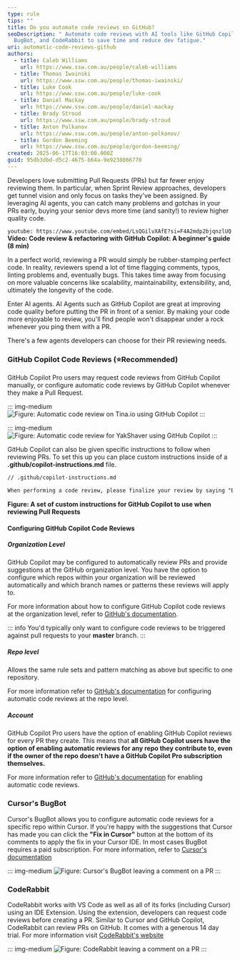 ```yaml
---
type: rule
tips: ""
title: Do you automate code reviews on GitHub?
seoDescription: " Automate code reviews with AI tools like GitHub Copilot,
  BugBot, and CodeRabbit to save time and reduce dev fatigue."
uri: automatic-code-reviews-github
authors:
  - title: Caleb Williams
    url: https://www.ssw.com.au/people/caleb-williams
  - title: Thomas Iwainski
    url: https://www.ssw.com.au/people/thomas-iwainski/
  - title: Luke Cook
    url: https://www.ssw.com.au/people/luke-cook
  - title: Daniel Mackay
    url: https://www.ssw.com.au/people/daniel-mackay
  - title: Brady Stroud
    url: https://www.ssw.com.au/people/brady-stroud
  - title: Anton Polkanov
    url: https://www.ssw.com.au/people/anton-polkanov/
  - title: Gordon Beeming
    url: https://www.ssw.com.au/people/gordon-beeming/
created: 2025-06-17T16:03:00.000Z
guid: 95db3dbd-d5c2-4675-b64a-9e9238066770
---
```

Developers love submitting Pull Requests (PRs) but far fewer enjoy reviewing them. In particular, when Sprint Review approaches, developers get tunnel vision and only focus on tasks they've been assigned. By leveraging AI agents, you can catch many problems and gotchas in your PRs early, buying your senior devs more time (and sanity!) to review higher quality code.

`youtube: https://www.youtube.com/embed/LsQGilvXAfE?si=F4A2mdp2bjqnzlUQ`
**Video: Code review & refactoring with GitHub Copilot: A beginner's guide (8 min)**

<!--endintro-->

In a perfect world,  reviewing a PR would simply be rubber-stamping perfect code. In reality, reviewers spend a lot of time flagging comments, typos, linting problems and, eventually bugs. This takes time away from focusing on more valuable concerns like scalability, maintainability, extensibility, and, ultimately the longevity of the code. 

Enter AI agents. AI Agents such as GitHub Copilot are great at improving code quality before putting the PR in front of a senior. By making your code more enjoyable to review, you'll find people won't disappear under a rock whenever you ping them with a PR.

There's a few agents developers can choose for their PR reviewing needs.

### GitHub Copilot Code Reviews (⭐Recommended)

GitHub Copilot Pro users may request code reviews from GitHub Copilot manually, or configure automatic code reviews by GitHub Copilot whenever they make a Pull Request.

::: img-medium
![Figure: Automatic code review on Tina.io using GitHub Copilot](auto-code-review-tina.png)
:::

::: img-medium
![Figure: Automatic code review for YakShaver using GitHub Copilot](yakshaver-code-review.png)
:::

GitHub Copilot can also be given specific instructions to follow when reviewing PRs. To set this up you can place custom instructions inside of a **.github/copilot-instructions.md** file.

```markdown
// .github/copilot-instructions.md 

When performing a code review, please finalize your review by saying "But what do I know, I'm just Cleverbot 2.0"
```

**Figure: A set of custom instructions for GitHub Copilot to use when reviewing Pull Requests**

#### Configuring GitHub Copilot Code Reviews

##### Organization Level

GitHub Copilot may be configured to automatically review PRs and provide suggestions at the GitHub organization level. You have the option to configure which repos within your organization will be reviewed automatically and which branch names or patterns these reviews will apply to. 

For more information about how to configure GitHub Copilot code reviews at the organization level, refer to [GitHub's documentation](https://docs.github.com/en/copilot/using-github-copilot/code-review/configuring-automatic-code-review-by-copilot#configuring-automatic-code-review-for-repositories-in-an-organization).

::: info
You'd typically only want to configure code reviews to be triggered against pull requests to your **master** branch.
::: 

##### Repo level

Allows the same rule sets and pattern matching as above but specific to one repository.

For more information refer to [GitHub's documentation](https://docs.github.com/en/copilot/using-github-copilot/code-review/configuring-automatic-code-review-by-copilot#configuring-automatic-code-review-for-a-single-repository) for configuring automatic code reviews at the repo level.

##### Account

GitHub Copilot Pro users have the option of enabling GitHub Copilot reviews for every PR they create. This means that **all GitHub Copilot users have the option of enabling automatic reviews for any repo they contribute to, even if the owner of the repo doesn't have a GitHub Copilot Pro subscription themselves.** 

For more information refer to [GitHub's documentation](https://docs.github.com/en/copilot/using-github-copilot/code-review/configuring-automatic-code-review-by-copilot#about-automatic-code-review) for enabling automatic code reviews.

### Cursor's BugBot

Cursor's BugBot allows you to configure automatic code reviews for a specific repo within Cursor. If you're happy with the suggestions that Cursor has made you can click the **"Fix in Cursor"** button at the bottom of its comments to apply the fix in your Cursor IDE. In most cases BugBot requires a paid subscription. For more information, refer to [Cursor's documentation](https://docs.cursor.com/bugbot)

::: img-medium
![Figure: Cursor's BugBot leaving a comment on a PR](cursor-bugbot-example.png)
:::

### CodeRabbit

CodeRabbit works with VS Code as well as all of its forks (including Cursor) using an IDE Extension. Using the extension, developers can request code reviews before creating a PR. Similar to Cursor and GitHub Copilot, CodeRabbit can review PRs on GitHub. It comes with a generous 14 day trial. For more information visit [CodeRabbit's website](https://www.coderabbit.a)

::: img-medium
![Figure: CodeRabbit leaving a comment on a PR](coderabbit.webp)
:::
